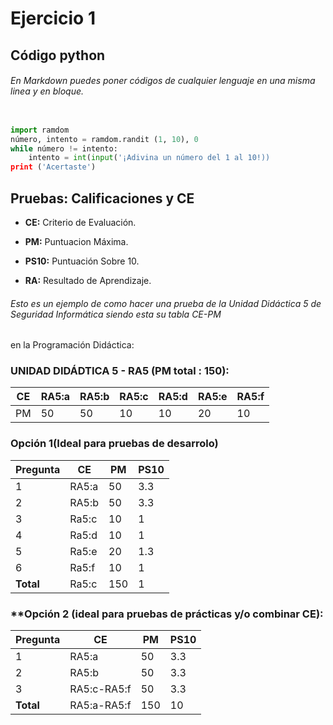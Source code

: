 # Ejercicio 1

## Código python

###### En Markdown puedes poner códigos de cualquier lenguaje en una misma linea y en bloque.

```python

import ramdom
número, intento = ramdom.randit (1, 10), 0
while número != intento:
    intento = int(input('¡Adivina un número del 1 al 10!))
print ('Acertaste')

```
## Pruebas: Calificaciones y CE

* **CE:** Criterio de Evaluación.

* **PM:** Puntuacion Máxima.

* **PS10:** Puntuación Sobre 10.

*  **RA:** Resultado de Aprendizaje.

###### Esto es un ejemplo de como hacer una prueba de la Unidad Didáctica 5 de Seguridad Informática siendo esta su tabla CE-PM
en la Programación Didáctica:

### UNIDAD DIDÁDTICA 5 - RA5 (PM total : 150):

| **CE** | **RA5:a** | **RA5:b** | **RA5:c** | **RA5:d** | **RA5:e** | **RA5:f** |
| ------ | --------- | --------- | --------- | --------- | --------- | --------- |
|   PM   |    50     |    50     |    10     |     10    |     20    |     10    |

### Opción 1(Ideal para pruebas de desarrolo)
| Pregunta | CE | PM | PS10 |
|----------|----|----|------|
|1|RA5:a|50|3.3|
|2|RA5:b|50|3.3|
|3|Ra5:c|10|1|
|4|Ra5:d|10|1|
|5|Ra5:e|20|1.3|
|6|Ra5:f|10|1|
|**Total**|Ra5:c|150|1|

### **Opción 2 (ideal para pruebas de prácticas y/o combinar CE):

| Pregunta | CE | PM | PS10 |
|----------|----|----|------|
|1|RA5:a|50|3.3|
|2|RA5:b|50|3.3|
|3|RA5:c-RA5:f|50|3.3|
|**Total**|RA5:a-RA5:f|150|10|


